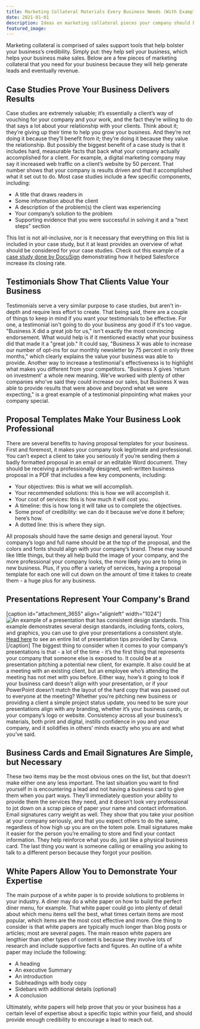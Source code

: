 ```yaml
---
title: Marketing Collateral Materials Every Business Needs (With Examples)
date: 2021-01-01
description: Ideas on marketing collateral pieces your company should be providing to your sales team.
featured_image:
---
```


Marketing collateral is comprised of sales support tools that help bolster your business’s credibility. Simply put: they help sell your business, which helps your business make sales. Below are a few pieces of marketing collateral that you need for your business because they will help generate leads and eventually revenue.

## Case Studies Prove Your Business Delivers Results

Case studies are extremely valuable; it’s essentially a client’s way of vouching for your company and your work, and the fact they’re willing to do that says a lot about your relationship with your clients. Think about it; they’re giving up their time to help you grow your business. And they’re not doing it because they’ll benefit from it; they’re doing it because they value the relationship. But possibly the biggest benefit of a case study is that it includes hard, measurable facts that back what your company actually accomplished for a client. For example, a digital marketing company may say it increased web traffic on a client’s website by 50 percent. That number shows that your company is results driven and that it accomplished what it set out to do. Most case studies include a few specific components, including:

*   A title that draws readers in
*   Some information about the client
*   A description of the problem(s) the client was experiencing
*   Your company’s solution to the problem
*   Supporting evidence that you were successful in solving it and a “next steps” section

This list is not all-inclusive, nor is it necessary that everything on this list is included in your case study, but it at least provides an overview of what should be considered for your case studies. Check out this example of a [case study done by DocuSign](https://docsend.com/view/rjhkivm) demonstrating how it helped Salesforce increase its closing rate.

## Testimonials Show That Clients Value Your Business

Testimonials serve a very similar purpose to case studies, but aren't in-depth and require less effort to create. That being said, there are a couple of things to keep in mind if you want your testimonials to be effective. For one, a testimonial isn't going to do your business any good if it's too vague. "Business X did a great job for us," isn't exactly the most convincing endorsement. What would help is if it mentioned exactly what your business did that made it a "great job." It could say, "Business X was able to increase our number of opt-ins for our monthly newsletter by 75 percent in only three months," which clearly explains the value your business was able to provide. Another way to increase a testimonial's effectiveness is to highlight what makes you different from your competitors. "Business X gives 'return on investment' a whole new meaning. We've worked with plenty of other companies who've said they could increase our sales, but Business X was able to provide results that were above and beyond what we were expecting," is a great example of a testimonial pinpointing what makes your company special.

## Proposal Templates Make Your Business Look Professional

There are several benefits to having proposal templates for your business. First and foremost, it makes your company look legitimate and professional. You can’t expect a client to take you seriously if you’re sending them a badly formatted proposal in an email or an editable Word document. They should be receiving a professionally designed, well-written business proposal in a PDF that includes a few key components, including:

*   Your objectives: this is what we will accomplish.
*   Your recommended solutions: this is how we will accomplish it.
*   Your cost of services: this is how much it will cost you.
*   A timeline: this is how long it will take us to complete the objectives.
*   Some proof of credibility: we can do it because we’ve done it before; here’s how.
*   A dotted line: this is where they sign.

All proposals should have the same design and general layout. Your company’s logo and full name should be at the top of the proposal, and the colors and fonts should align with your company’s brand. These may sound like little things, but they all help build the image of your company, and the more professional your company looks, the more likely you are to bring in new business. Plus, if you offer a variety of services, having a proposal template for each one will cut down on the amount of time it takes to create them - a huge plus for any business.

## Presentations Represent Your Company's Brand

[caption id="attachment_3655" align="alignleft" width="1024"]![An example of a presentation that has consistent design standards.](https://www.gaintap.com/wp-content/uploads/2017/09/consistent-presentation-design-1024x768.png) This example demonstrates several design standards, including fonts, colors, and graphics, you can use to give your presentations a consistent style. [Head here](https://www.canva.com/learn/keynote-presentations/) to see an entire list of presentation tips provided by Canva.[/caption] The biggest thing to consider when it comes to your company’s presentations is that - a lot of the time - it’s the first thing that represents your company that someone else is exposed to. It could be at a presentation pitching a potential new client, for example. It also could be at a meeting with an existing client, but an employee who’s attending the meeting has not met with you before. Either way, how’s it going to look if your business card doesn't align with your presentation, or if your PowerPoint doesn’t match the layout of the hard copy that was passed out to everyone at the meeting? Whether you’re pitching new business or providing a client a simple project status update, you need to be sure your presentations align with any branding, whether it’s your business cards, or your company’s logo or website. Consistency across all your business’s materials, both print and digital, instills confidence in you and your company, and it solidifies in others’ minds exactly who you are and what you’ve said.

## Business Cards and Email Signatures Are Simple, but Necessary

These two items may be the most obvious ones on the list, but that doesn’t make either one any less important. The last situation you want to find yourself in is encountering a lead and not having a business card to give them when you part ways. They’ll immediately question your ability to provide them the services they need, and it doesn’t look very professional to jot down on a scrap piece of paper your name and contact information. Email signatures carry weight as well. They show that you take your position at your company seriously, and that you expect others to do the same, regardless of how high up you are on the totem pole. Email signatures make it easier for the person you’re emailing to store and find your contact information. They help reinforce what you do, just like a physical business card. The last thing you want is someone calling or emailing you asking to talk to a different person because they forgot your position.

## White Papers Allow You to Demonstrate Your Expertise

The main purpose of a white paper is to provide solutions to problems in your industry. A diner may do a white paper on how to build the perfect diner menu, for example. That white paper could go into plenty of detail about which menu items sell the best, what times certain items are most popular, which items are the most cost effective and more. One thing to consider is that white papers are typically much longer than blog posts or articles; most are several pages. The main reason white papers are lengthier than other types of content is because they involve lots of research and include supportive facts and figures. An outline of a white paper may include the following:

*   A heading
*   An executive Summary
*   An introduction
*   Subheadings with body copy
*   Sidebars with additional details (optional)
*   A conclusion

Ultimately, white papers will help prove that you or your business has a certain level of expertise about a specific topic within your field, and should provide enough credibility to encourage a lead to reach out.